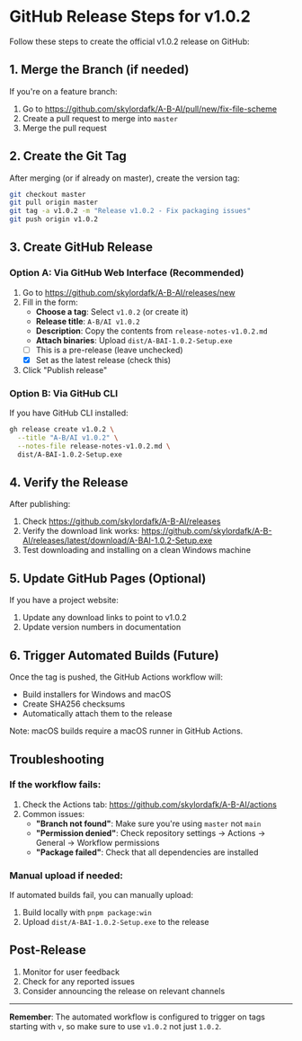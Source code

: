 # GitHub Release Steps for v1.0.2

Follow these steps to create the official v1.0.2 release on GitHub:

## 1. Merge the Branch (if needed)

If you're on a feature branch:

1. Go to https://github.com/skylordafk/A-B-AI/pull/new/fix-file-scheme
2. Create a pull request to merge into `master`
3. Merge the pull request

## 2. Create the Git Tag

After merging (or if already on master), create the version tag:

```bash
git checkout master
git pull origin master
git tag -a v1.0.2 -m "Release v1.0.2 - Fix packaging issues"
git push origin v1.0.2
```

## 3. Create GitHub Release

### Option A: Via GitHub Web Interface (Recommended)

1. Go to https://github.com/skylordafk/A-B-AI/releases/new
2. Fill in the form:
   - **Choose a tag**: Select `v1.0.2` (or create it)
   - **Release title**: `A-B/AI v1.0.2`
   - **Description**: Copy the contents from `release-notes-v1.0.2.md`
   - **Attach binaries**: Upload `dist/A-BAI-1.0.2-Setup.exe`
   - [ ] This is a pre-release (leave unchecked)
   - [x] Set as the latest release (check this)
3. Click "Publish release"

### Option B: Via GitHub CLI

If you have GitHub CLI installed:

```bash
gh release create v1.0.2 \
  --title "A-B/AI v1.0.2" \
  --notes-file release-notes-v1.0.2.md \
  dist/A-BAI-1.0.2-Setup.exe
```

## 4. Verify the Release

After publishing:

1. Check https://github.com/skylordafk/A-B-AI/releases
2. Verify the download link works: https://github.com/skylordafk/A-B-AI/releases/latest/download/A-BAI-1.0.2-Setup.exe
3. Test downloading and installing on a clean Windows machine

## 5. Update GitHub Pages (Optional)

If you have a project website:

1. Update any download links to point to v1.0.2
2. Update version numbers in documentation

## 6. Trigger Automated Builds (Future)

Once the tag is pushed, the GitHub Actions workflow will:

- Build installers for Windows and macOS
- Create SHA256 checksums
- Automatically attach them to the release

Note: macOS builds require a macOS runner in GitHub Actions.

## Troubleshooting

### If the workflow fails:

1. Check the Actions tab: https://github.com/skylordafk/A-B-AI/actions
2. Common issues:
   - **"Branch not found"**: Make sure you're using `master` not `main`
   - **"Permission denied"**: Check repository settings → Actions → General → Workflow permissions
   - **"Package failed"**: Check that all dependencies are installed

### Manual upload if needed:

If automated builds fail, you can manually upload:

1. Build locally with `pnpm package:win`
2. Upload `dist/A-BAI-1.0.2-Setup.exe` to the release

## Post-Release

1. Monitor for user feedback
2. Check for any reported issues
3. Consider announcing the release on relevant channels

---

**Remember**: The automated workflow is configured to trigger on tags starting with `v`, so make sure to use `v1.0.2` not just `1.0.2`.
